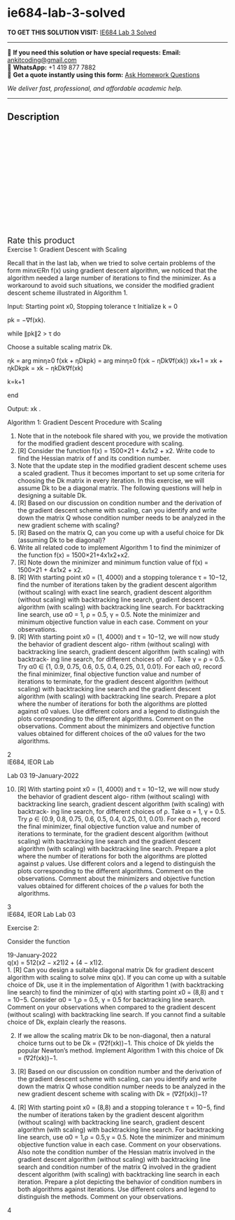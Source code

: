 # ie684-lab-3-solved
**TO GET THIS SOLUTION VISIT:** [IE684 Lab 3 Solved](https://www.ankitcodinghub.com/product/ie684-lab-3-solved/)


---

📩 **If you need this solution or have special requests:** **Email:** ankitcoding@gmail.com  
📱 **WhatsApp:** +1 419 877 7882  
📄 **Get a quote instantly using this form:** [Ask Homework Questions](https://www.ankitcodinghub.com/services/ask-homework-questions/)

*We deliver fast, professional, and affordable academic help.*

---

<h2>Description</h2>



<div class="kk-star-ratings kksr-auto kksr-align-center kksr-valign-top" data-payload="{&quot;align&quot;:&quot;center&quot;,&quot;id&quot;:&quot;97632&quot;,&quot;slug&quot;:&quot;default&quot;,&quot;valign&quot;:&quot;top&quot;,&quot;ignore&quot;:&quot;&quot;,&quot;reference&quot;:&quot;auto&quot;,&quot;class&quot;:&quot;&quot;,&quot;count&quot;:&quot;0&quot;,&quot;legendonly&quot;:&quot;&quot;,&quot;readonly&quot;:&quot;&quot;,&quot;score&quot;:&quot;0&quot;,&quot;starsonly&quot;:&quot;&quot;,&quot;best&quot;:&quot;5&quot;,&quot;gap&quot;:&quot;4&quot;,&quot;greet&quot;:&quot;Rate this product&quot;,&quot;legend&quot;:&quot;0\/5 - (0 votes)&quot;,&quot;size&quot;:&quot;24&quot;,&quot;title&quot;:&quot;IE684 Lab 3 Solved&quot;,&quot;width&quot;:&quot;0&quot;,&quot;_legend&quot;:&quot;{score}\/{best} - ({count} {votes})&quot;,&quot;font_factor&quot;:&quot;1.25&quot;}">

<div class="kksr-stars">

<div class="kksr-stars-inactive">
            <div class="kksr-star" data-star="1" style="padding-right: 4px">


<div class="kksr-icon" style="width: 24px; height: 24px;"></div>
        </div>
            <div class="kksr-star" data-star="2" style="padding-right: 4px">


<div class="kksr-icon" style="width: 24px; height: 24px;"></div>
        </div>
            <div class="kksr-star" data-star="3" style="padding-right: 4px">


<div class="kksr-icon" style="width: 24px; height: 24px;"></div>
        </div>
            <div class="kksr-star" data-star="4" style="padding-right: 4px">


<div class="kksr-icon" style="width: 24px; height: 24px;"></div>
        </div>
            <div class="kksr-star" data-star="5" style="padding-right: 4px">


<div class="kksr-icon" style="width: 24px; height: 24px;"></div>
        </div>
    </div>

<div class="kksr-stars-active" style="width: 0px;">
            <div class="kksr-star" style="padding-right: 4px">


<div class="kksr-icon" style="width: 24px; height: 24px;"></div>
        </div>
            <div class="kksr-star" style="padding-right: 4px">


<div class="kksr-icon" style="width: 24px; height: 24px;"></div>
        </div>
            <div class="kksr-star" style="padding-right: 4px">


<div class="kksr-icon" style="width: 24px; height: 24px;"></div>
        </div>
            <div class="kksr-star" style="padding-right: 4px">


<div class="kksr-icon" style="width: 24px; height: 24px;"></div>
        </div>
            <div class="kksr-star" style="padding-right: 4px">


<div class="kksr-icon" style="width: 24px; height: 24px;"></div>
        </div>
    </div>
</div>


<div class="kksr-legend" style="font-size: 19.2px;">
            <span class="kksr-muted">Rate this product</span>
    </div>
    </div>
<div class="page" title="Page 2">
<div class="layoutArea">
<div class="column">
Exercise 1: Gradient Descent with Scaling

Recall that in the last lab, when we tried to solve certain problems of the form minx∈Rn f(x) using gradient descent algorithm, we noticed that the algorithm needed a large number of iterations to find the minimizer. As a workaround to avoid such situations, we consider the modified gradient descent scheme illustrated in Algorithm 1.

Input: Starting point x0, Stopping tolerance τ Initialize k = 0

pk = −∇f(xk).

while ∥pk∥2 &gt; τ do

Choose a suitable scaling matrix Dk.

ηk = arg minη≥0 f(xk + ηDkpk) = arg minη≥0 f(xk − ηDk∇f(xk)) xk+1 = xk + ηkDkpk = xk − ηkDk∇f(xk)

k=k+1

end

Output: xk .

Algorithm 1: Gradient Descent Procedure with Scaling

<ol>
<li>Note that in the notebook file shared with you, we provide the motivation for the modified gradient descent
procedure with scaling.
</li>
<li>[R] Consider the function f(x) = 1500×21 + 4x1x2 + x2. Write code to find the Hessian matrix of f and its condition number.</li>
<li>Note that the update step in the modified gradient descent scheme uses a scaled gradient. Thus it becomes important to set up some criteria for choosing the Dk matrix in every iteration. In this exercise, we will assume Dk to be a diagonal matrix. The following questions will help in designing a suitable Dk.</li>
<li>[R] Based on our discussion on condition number and the derivation of the gradient descent scheme with scaling, can you identify and write down the matrix Q whose condition number needs to be analyzed in the new gradient scheme with scaling?</li>
<li>[R] Based on the matrix Q, can you come up with a useful choice for Dk (assuming Dk to be diagonal)?</li>
<li>Write all related code to implement Algorithm 1 to find the minimizer of the function f(x) = 1500×21+4x1x2+x2.</li>
<li>[R] Note down the minimizer and minimum function value of f(x) = 1500×21 + 4x1x2 + x2.</li>
<li>[R] With starting point x0 = (1, 4000) and a stopping tolerance τ = 10−12, find the number of iterations taken by the gradient descent algorithm (without scaling) with exact line search, gradient descent algorithm (without scaling) with backtracking line search, gradient descent algorithm (with scaling) with backtracking line search. For backtracking line search, use α0 = 1, ρ = 0.5, γ = 0.5. Note the minimizer and minimum objective function value in each case. Comment on your observations.</li>
<li>[R] With starting point x0 = (1, 4000) and τ = 10−12, we will now study the behavior of gradient descent algo- rithm (without scaling) with backtracking line search, gradient descent algorithm (with scaling) with backtrack- ing line search, for different choices of α0 . Take γ = ρ = 0.5. Try α0 ∈ {1, 0.9, 0.75, 0.6, 0.5, 0.4, 0.25, 0.1, 0.01}. For each α0, record the final minimizer, final objective function value and number of iterations to terminate, for the gradient descent algorithm (without scaling) with backtracking line search and the gradient descent algorithm (with scaling) with backtracking line search. Prepare a plot where the number of iterations for both the algorithms are plotted against α0 values. Use different colors and a legend to distinguish the plots corresponding to the different algorithms. Comment on the observations. Comment about the minimizers and objective function values obtained for different choices of the α0 values for the two algorithms.</li>
</ol>
</div>
</div>
<div class="layoutArea">
<div class="column">
2

</div>
</div>
</div>
<div class="page" title="Page 3">
<div class="layoutArea">
<div class="column">
IE684, IEOR Lab

Lab 03 19-January-2022

10. [R] With starting point x0 = (1, 4000) and τ = 10−12, we will now study the behavior of gradient descent algo- rithm (without scaling) with backtracking line search, gradient descent algorithm (with scaling) with backtrack- ing line search, for different choices of ρ. Take α = 1, γ = 0.5. Try ρ ∈ {0.9, 0.8, 0.75, 0.6, 0.5, 0.4, 0.25, 0.1, 0.01}. For each ρ, record the final minimizer, final objective function value and number of iterations to terminate, for the gradient descent algorithm (without scaling) with backtracking line search and the gradient descent algorithm (with scaling) with backtracking line search. Prepare a plot where the number of iterations for both the algorithms are plotted against ρ values. Use different colors and a legend to distinguish the plots corresponding to the different algorithms. Comment on the observations. Comment about the minimizers and objective function values obtained for different choices of the ρ values for both the algorithms.

</div>
</div>
<div class="layoutArea">
<div class="column">
3

</div>
</div>
</div>
<div class="page" title="Page 4">
<div class="layoutArea">
<div class="column">
IE684, IEOR Lab Lab 03

Exercise 2:

Consider the function

</div>
<div class="column">
19-January-2022

</div>
</div>
<div class="layoutArea">
<div class="column">
q(x) = 512(x2 − x21)2 + (4 − x1)2.

</div>
</div>
<div class="layoutArea">
<div class="column">
1. [R] Can you design a suitable diagonal matrix Dk for gradient descent algorithm with scaling to solve minx q(x). If you can come up with a suitable choice of Dk, use it in the implementation of Algorithm 1 (with backtracking line search) to find the minimizer of q(x) with starting point x0 = (8,8) and τ = 10−5. Consider α0 = 1,ρ = 0.5, γ = 0.5 for backtracking line search. Comment on your observations when compared to the gradient descent (without scaling) with backtracking line search. If you cannot find a suitable choice of Dk, explain clearly the reasons.

2. If we allow the scaling matrix Dk to be non-diagonal, then a natural choice turns out to be Dk = (∇2f(xk))−1. This choice of Dk yields the popular Newton’s method. Implement Algorithm 1 with this choice of Dk = (∇2f(xk))−1.

3. [R] Based on our discussion on condition number and the derivation of the gradient descent scheme with scaling, can you identify and write down the matrix Q whose condition number needs to be analyzed in the new gradient descent scheme with scaling with Dk = (∇2f(xk))−1?

4. [R] With starting point x0 = (8,8) and a stopping tolerance τ = 10−5, find the number of iterations taken by the gradient descent algorithm (without scaling) with backtracking line search, gradient descent algorithm (with scaling) with backtracking line search. For backtracking line search, use α0 = 1,ρ = 0.5,γ = 0.5. Note the minimizer and minimum objective function value in each case. Comment on your observations. Also note the condition number of the Hessian matrix involved in the gradient descent algorithm (without scaling) with backtracking line search and condition number of the matrix Q involved in the gradient descent algorithm (with scaling) with backtracking line search in each iteration. Prepare a plot depicting the behavior of condition numbers in both algorithms against iterations. Use different colors and legend to distinguish the methods. Comment on your observations.

</div>
</div>
<div class="layoutArea">
<div class="column">
4

</div>
</div>
</div>

